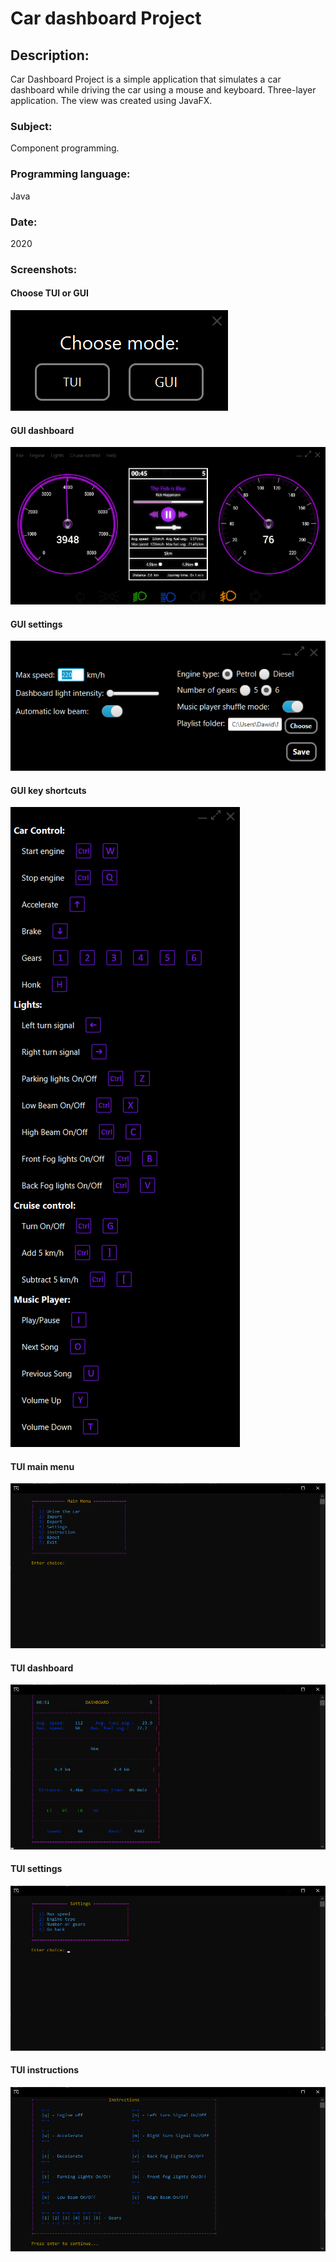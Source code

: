 # Car dashboard Project

## Description:
Car Dashboard Project is a simple application that simulates a car dashboard while driving the car using a mouse and keyboard. Three-layer application. The view was created using JavaFX.

### Subject:
Component programming.

### Programming language:
Java

### Date:
2020

### Screenshots:
#### Choose TUI or GUI
![Choose TUI or GUI](screenshots/tui_gui.png?raw=true)
#### GUI dashboard
![GUI dashboard](screenshots/gui_main.png?raw=true)
#### GUI settings
![GUI settings](screenshots/gui_settings.png?raw=true)
#### GUI key shortcuts
![GUI key shortcuts](screenshots/gui_key_shortcuts.png?raw=true)
#### TUI main menu
![TUI main menu](screenshots/tui_main.png?raw=true)
#### TUI dashboard
![TUI dashboard](screenshots/tui_dashboard.png?raw=true)
#### TUI settings
![TUI settings](screenshots/tui_settings.png?raw=true)
#### TUI instructions
![TUI instructions](screenshots/tui_intructions.png?raw=true)
